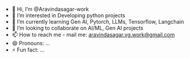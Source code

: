- 👋 Hi, I’m @Aravindasagar-work
- 👀 I’m interested in Developing python projects
- 🌱 I’m currently learning Gen AI, Pytorch, LLMs, Tensorflow, Langchain
- 💞️ I’m looking to collaborate on AI/ML, Gen AI projects
- 📫 How to reach me - mail me: aravindasagar.vg.work@gmail.com
- 😄 Pronouns: ...
- ⚡ Fun fact: ...

<!---
Aravindasagar-work/Aravindasagar-work is a ✨ special ✨ repository because its `README.md` (this file) appears on your GitHub profile.
You can click the Preview link to take a look at your changes.
--->
